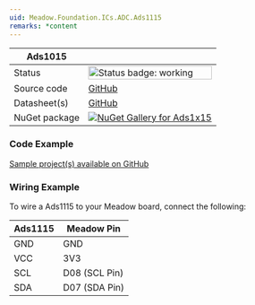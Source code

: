 ```yaml
---
uid: Meadow.Foundation.ICs.ADC.Ads1115
remarks: *content
---
```


| Ads1015 | |
|--------|--------|
| Status | <img src="https://img.shields.io/badge/Working-brightgreen" style="width: auto; height: -webkit-fill-available;" alt="Status badge: working" /> |
| Source code | [GitHub](https://github.com/WildernessLabs/Meadow.Foundation/tree/main/Source/Meadow.Foundation.Peripherals/ICs.ADC.Ads1x15) |
| Datasheet(s) | [GitHub](https://github.com/WildernessLabs/Meadow.Foundation/tree/main/Source/Meadow.Foundation.Peripherals/ICs.ADC.Ads1x15/Datasheet) |
| NuGet package | <a href="https://www.nuget.org/packages/Meadow.Foundation.ICs.ADC.Ads1x15/" target="_blank"><img src="https://img.shields.io/nuget/v/Meadow.Foundation.ICs.ADC.Ads1x15.svg?label=Meadow.Foundation.ICs.ADC.Ads1x15" alt="NuGet Gallery for Ads1x15" /></a> |

### Code Example

[Sample project(s) available on GitHub](https://github.com/WildernessLabs/Meadow.Foundation/tree/main/Source/Meadow.Foundation.Peripherals/ICs.IOExpanders.Ht16k33/Samples/Ads1115_Sample)

### Wiring Example

To wire a Ads1115 to your Meadow board, connect the following:

| Ads1115  | Meadow Pin    |
|---------|---------------|
| GND     | GND           |
| VCC     | 3V3           |
| SCL     | D08 (SCL Pin) |
| SDA     | D07 (SDA Pin) |
